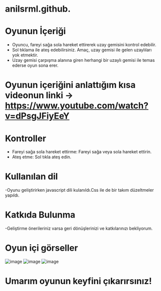 # anilsrml.github.

# Oyunun İçeriği
- Oyuncu, fareyi sağa sola hareket ettirerek uzay gemisini kontrol edebilir.
- Sol tıklama ile ateş edebilirsiniz. Amaç, uzay gemisi ile gelen uzaylıları yok etmektir.
- Uzay gemisi çarpışma alanına giren herhangi bir uzaylı gemisi ile temas ederse oyun sona erer.
# Oyunun içeriğini anlattığım kısa videonun linki -> https://www.youtube.com/watch?v=dPsgJFiyEeY
# Kontroller
- Fareyi sağa sola hareket ettirme: Fareyi sağa veya sola hareket ettirin.
- Ateş etme: Sol tıkla ateş edin.
# Kullanılan dil
-Oyunu geliştirirken javascript dili kulanıldı.Css ile de bir takım düzeltmeler yapıldı.
# Katkıda Bulunma
-Geliştirme önerileriniz varsa geri dönüşlerinizi ve katkılarınızı bekliyorum.

# Oyun içi görseller
![image](https://github.com/anilsrml/anilsrml.github.io/assets/126188687/20e0f118-aa22-4574-b673-ef7af5a2c257)
![image](https://github.com/anilsrml/anilsrml.github.io/assets/126188687/aa739db3-85f4-432a-bff9-f25fc31ed0a0)
![image](https://github.com/anilsrml/anilsrml.github.io/assets/126188687/3cdb46de-49e5-4113-801c-b28faafb9232)

# Umarım oyunun keyfini çıkarırsınız!

